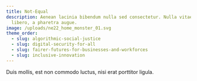 ```yaml
---
title: Not-Equal
description: Aenean lacinia bibendum nulla sed consectetur. Nulla vitae elit
  libero, a pharetra augue.
image: /uploads/ne22_home_monster_01.svg
theme_order:
  - slug: algorithmic-social-justice
  - slug: digital-security-for-all
  - slug: fairer-futures-for-businesses-and-workforces
  - slug: inclusive-innovation
---
```

Duis mollis, est non commodo luctus, nisi erat porttitor ligula.
